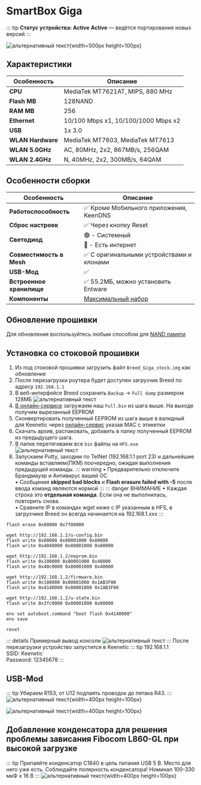 # SmartBox Giga <YezBadgeWithDropdown type="keenetic" text="4.2.3" url="/assets/files/firmware/SmartBox-Giga-4.2.3.7z" :versions="[{ text: '4.1.7', url: '/assets/files/firmware/SmartBox-Giga-4.1.7.7z' }]"/>

::: tip **Статус устройства: Active**
**Active** — ведётся портирование новых версий
:::

![альтернативный текст](/assets/images/wiki/guides/SmartBox/giga.png){width=500px height=100px}

## Характеристики

| Особенность       | Описание                            |
|-------------------|-------------------------------------|
| **CPU**           | MediaTek MT7621AT, MIPS, 880 MHz    |
| **Flash MB**      | 128NAND                             |
| **RAM MB**        | 256                                 |
| **Ethernet**      | 10/100 Mbps x1, 10/100/1000 Mbps x2 |
| **USB**           | 1x 3.0                              |
| **WLAN Hardware** | MediaTek MT7603, MediaTek MT7613    |
| **WLAN 5.0GHz**   | AC, 80MHz, 2x2, 867MB/s, 256QAM     |
| **WLAN 2.4GHz**   | N, 40MHz, 2x2, 300MB/s, 64QAM       |

## Особенности сборки

| Особенность              | Описание                                          |
|--------------------------|---------------------------------------------------|
| **Работоспособность**    | ✅ Кроме Мобильного приложения, KeenDNS            |
| **Сброс настроек**       | ✅ Через кнопку Reset                              |
| **Светодиод**            | 🟢 - Системный <br/>🔵 - Есть интернет            |
| **Совместимость в Mesh** | ✅ С оригинальными устройствами и клонами          |
| **USB-Мод**              | ✅                                                 |
| **Встроенное хранилище** | ✅ 55.2МБ, можно установить Entware                |
| **Компоненты**           | [Максимальный набор](/wiki/helpful/components.md) |

## Обновление прошивки

Для обновления воспользуйтесь любым способом для [NAND памяти](/wiki/helpful/updateFirmware#для-nand-памяти-от-128mb)

## Установка со стоковой прошивки

1. Из под стоковой прошивки загрузить файл `Breed_Giga_stock.img` как обновление
2. После перезагрузки роутера будет доступен загрузчик Breed по адресу `192.168.1.1`
3. В веб-интерфейсе Breed сохранить `Backup` -> `Full dump` размером 128МБ
   ![альтернативный текст](/assets/images/wiki/guides/NetisN6/breed1.jpg)
4. [В онлайн-сервисе](https://yeezyio.github.io/EepromCutter.html) загружаем наш `Full.bin` из шага выше. На выходе получим вырезанный EEPROM
5. Сконвертировать полученный EEPROM из шага выше в валидный для Keenetic через [онлайн-сервис](https://yeezyio.github.io/EepromConverter.html) указав MAC с этикетки
6. Скачать архив, распаковать, добавить в папку полученный EEPROM из предыдущего шага.
7. В папке перетягиваем все `bin` файлы на `HFS.exe`
   ![альтернативный текст](/assets/images/wiki/guides/TP-Link-EC330/openhfs.png)
8. Запускаем Putty, заходим по TelNet (192.168.1.1 port 23) и дальнейшие команды вставляем(ПКМ) поочередно, ожидая
   выполнения предыдущей команды.
   ::: warning
   • Предварительно отключите Брандмауэр и Антивирус вашей ОС
   <br/>• Сообщения **skipped bad blocks** и **Flash erasure failed with -5** после ввода команд являются нормой
   :::
   ::: danger ВНИМАНИЕ
   • Каждая строка это **отдельная команда**. Если она не выполнилась, повторить снова.
   <br/>• Cравните IP в командах wget ниже с IP указанным в HFS, в загрузчике Breed он всегда начинается на
   192.168.1.xxx
   :::

```shell
flash erase 0x80000 0x7f00000

wget http://192.168.1.2/u-config.bin
flash write 0x80000 0x80001000 0x80000
flash write 0x4040000 0x80001000 0x80000

wget http://192.168.1.2/eeprom.bin
flash write 0x100000 0x80001000 0x40000
flash write 0x40c0000 0x80001000 0x40000

wget http://192.168.1.2/firmware.bin
flash write 0x180000 0x80001000 0x1AB3F00
flash write 0x4140000 0x80001000 0x1AB3F00

wget http://192.168.1.2/u-state.bin
flash write 0x3fc0000 0x80001000 0x80000

env set autoboot.command "boot flash 0x4140000"
env save

reset
```

::: details Примерный вывод консоли
![альтернативный текст](/assets/images/wiki/guides/TP-Link-EC330/breedlog.png)
:::
После перезагрузки устройство запустится в Keenetic
::: tip 192.168.1.1<br/>SSID: Keenetic<br/>Password: 12345678
:::

## USB-Mod

::: tip Убираем R153, от U12 подпаять проводок до пятака R43.
:::
![альтернативный текст](/assets/images/wiki/helpful/usb-mod/giga-usb1.png){width=400px height=100px}

![альтернативный текст](/assets/images/wiki/helpful/usb-mod/giga.jpg){width=400px height=100px}

## Добавление конденсатора для решения проблемы зависания Fibocom L860-GL при высокой загрузке

::: tip Припаяйте конденсатор C1840 в цепь питания USB 5 В. Место для него уже есть. Соблюдайте полярность конденсатора! Номинал 100-330 мкФ x 16 В
:::
![альтернативный текст](/assets/images/wiki/helpful/usb-mod/giga-capacitor.jpeg){width=400px height=100px}
